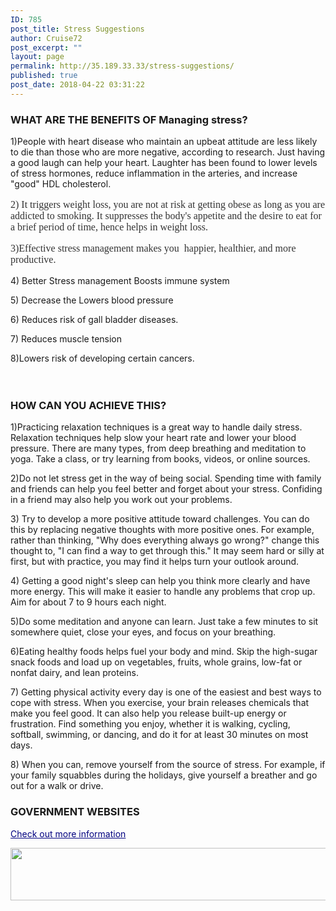```yaml
---
ID: 785
post_title: Stress Suggestions
author: Cruise72
post_excerpt: ""
layout: page
permalink: http://35.189.33.33/stress-suggestions/
published: true
post_date: 2018-04-22 03:31:22
---
```

<h3>WHAT ARE THE BENEFITS OF Managing stress?</h3>		
		<p>1)People with heart disease who maintain an upbeat attitude are less likely to die than those who are more negative, according to research. Just having a good laugh can help your heart. Laughter has been found to lower levels of stress hormones, reduce inflammation in the arteries, and increase "good" HDL cholesterol.</p><p style="color: #333333; font-family: q_serif, Georgia, Times, 'Times New Roman', 'Hiragino Kaku Gothic Pro', Meiryo, serif; font-size: 16px; font-style: normal; font-weight: 400; text-transform: none;">2) It triggers weight loss, you are not at risk at getting obese as long as you are addicted to smoking. It suppresses the body's appetite and the desire to eat for a brief period of time, hence helps in weight loss.</p><p style="color: #333333; font-family: q_serif, Georgia, Times, 'Times New Roman', 'Hiragino Kaku Gothic Pro', Meiryo, serif; font-size: 16px; font-style: normal; font-weight: 400; text-transform: none;">3)Effective stress management makes you  happier, healthier, and more productive. </p><p>4) Better Stress management Boosts immune system</p><p>5) Decrease the Lowers blood pressure</p><p>6) Reduces risk of gall bladder diseases.</p><p>7) Reduces muscle tension</p><p>8)Lowers risk of developing certain cancers.</p><p style="color: #333333; font-family: q_serif, Georgia, Times, 'Times New Roman', 'Hiragino Kaku Gothic Pro', Meiryo, serif; font-size: 16px; font-style: normal; font-weight: 400; text-transform: none;"> </p>		
			<h3>HOW CAN YOU ACHIEVE THIS?</h3>		
		<p>1)Practicing relaxation techniques is a great way to handle daily stress. Relaxation techniques help slow your heart rate and lower your blood pressure. There are many types, from deep breathing and meditation to yoga. Take a class, or try learning from books, videos, or online sources.</p><p>2)Do not let stress get in the way of being social. Spending time with family and friends can help you feel better and forget about your stress. Confiding in a friend may also help you work out your problems.</p><p>3) Try to develop a more positive attitude toward challenges. You can do this by replacing negative thoughts with more positive ones. For example, rather than thinking, "Why does everything always go wrong?" change this thought to, "I can find a way to get through this." It may seem hard or silly at first, but with practice, you may find it helps turn your outlook around.</p><p>4) Getting a good night's sleep can help you think more clearly and have more energy. This will make it easier to handle any problems that crop up. Aim for about 7 to 9 hours each night.</p><p>5)Do some meditation and anyone can learn. Just take a few minutes to sit somewhere quiet, close your eyes, and focus on your breathing.</p><p>6)Eating healthy foods helps fuel your body and mind. Skip the high-sugar snack foods and load up on vegetables, fruits, whole grains, low-fat or nonfat dairy, and lean proteins.</p><p>7) Getting physical activity every day is one of the easiest and best ways to cope with stress. When you exercise, your brain releases chemicals that make you feel good. It can also help you release built-up energy or frustration. Find something you enjoy, whether it is walking, cycling, softball, swimming, or dancing, and do it for at least 30 minutes on most days.</p><p>8) When you can, remove yourself from the source of stress. For example, if your family squabbles during the holidays, give yourself a breather and go out for a walk or drive.</p>		
			<h3>GOVERNMENT WEBSITES</h3>		
		<p><a style="color: #000080;" href="http://www.quitnow.gov.au/">Check out more information</a></p>		
										<img width="1024" height="84" src="http://35.189.33.33/wp-content/uploads/2018/04/stressgov-1024x84.png" alt="" srcset="http://35.189.33.33/wp-content/uploads/2018/04/stressgov-1024x84.png 1024w, http://35.189.33.33/wp-content/uploads/2018/04/stressgov-300x25.png 300w, http://35.189.33.33/wp-content/uploads/2018/04/stressgov-768x63.png 768w, http://35.189.33.33/wp-content/uploads/2018/04/stressgov.png 1154w" sizes="(max-width: 1024px) 100vw, 1024px" />